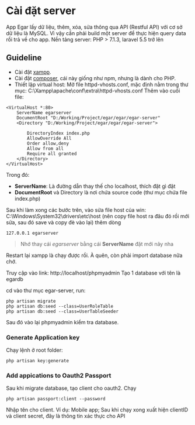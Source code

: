 # Cài đặt server
App Egar lấy dữ liệu, thêm, xóa, sửa thông qua API (Restful API) với cơ sở dữ liệu là MySQL. Vì vậy cần phải build một server để thực hiện query data rồi trả về cho app.
Nền tảng server: PHP > 7.1.3, laravel 5.5 trở lên

## Guideline
- Cài đặt [xampp](https://www.apachefriends.org/download.html).
- Cài đặt [composer](https://getcomposer.org/), cái này giống như npm, nhưng là dành cho PHP.
- Thiết lập virtual host:
	Mở file httpd-vhosts.conf, mặc định nằm trong thư mục: C:\Xampp\apache\conf\extra\httpd-vhosts.conf
	Thêm vào cuối file:
```
<VirtualHost *:80>
	ServerName egarserver
    DocumentRoot "D:/Working/Project/egar/egar/egar-server"
    <Directory "D:/Working/Project/egar/egar/egar-server">

        DirectoryIndex index.php
        AllowOverride All
        Order allow,deny
        Allow from all
		Require all granted
    </Directory>
</VirtualHost>
```
Trong đó: 
* **ServerName**: Là đường dẫn thay thế cho localhost, thích đặt gì đặt
*  **DocumentRoot** và Directory là nơi chứa source code (thư mục chứa file index.php)

Sau khi làm xong các bước trên, vào sửa file host của win:
C:\Windows\System32\drivers\etc\host
(nên copy file host ra đâu đó rồi mới sửa, sau đó save và copy đè vào lại)
thêm dòng
```
127.0.0.1 egarserver
```

> Nhớ thay cái *egarserver* bằng cái **ServerName** đặt mới nãy nha

Restart lại xampp là chạy được rồi.
À quên, còn phải import database nữa chớ.

Truy cập vào link:
http://localhost/phpmyadmin
Tạo 1 database với tên là egardb

cd vào thư mục egar-server, run:
```
php artisan migrate
php artisan db:seed --class=UserRoleTable
php artisan db:seed --class=UserTableSeeder
```

Sau đó vào lại phpmyadmin kiểm tra database.

### Generate Application key
Chạy lệnh ở root folder:

```
php artisan key:generate
```

### Add appications to Oauth2 Passport

Sau khi migrate database, tạo client cho oauth2.
Chạy 
```
php artisan passport:client --password
```
Nhập tên cho client. Ví dụ: Mobile app; Sau khi chạy xong xuất hiện clientID và client secret, đây là thông tin xác thực cho API